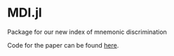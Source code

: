 # MDI.jl
Package for our new index of mnemonic discrimination

Code for the paper can be found [here](https://github.com/cpsylab/New-MD-Measure-Code/).
